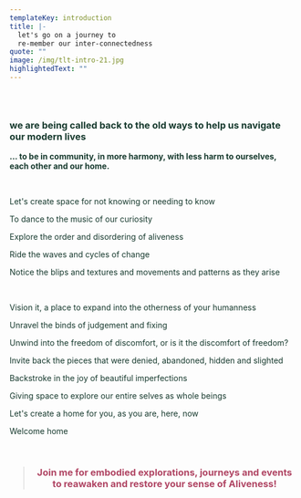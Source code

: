 ```yaml
---
templateKey: introduction
title: |-
  let's go on a journey to 
  re-member our inter-connectedness
quote: ""
image: /img/tlt-intro-21.jpg
highlightedText: ""
---
```

<h3>&nbsp;</h3>
<h3><span style="color: rgb(23, 58, 46);">we are being called back to the old ways to help us navigate our modern lives</span></h3>
<p><strong><span style="color: rgb(23, 58, 46);">... to be in community, in more harmony, with less harm to ourselves, each other and our home.</span></strong></p>
<p>&nbsp;</p>
<p><span style="color: rgb(23, 58, 46);">Let's create space for not knowing or needing to know</span></p>
<p><span style="color: rgb(23, 58, 46);">To dance to the music of our curiosity</span></p>
<p><span style="color: rgb(23, 58, 46);">Explore the order and disordering of aliveness</span></p>
<p><span style="color: rgb(23, 58, 46);">Ride the waves and cycles of change</span></p>
<p><span style="color: rgb(23, 58, 46);">Notice the blips and textures and movements and patterns as they arise&nbsp;</span></p>
<p>&nbsp;</p>
<p><span style="color: rgb(23, 58, 46);">Vision it, a place to expand into the otherness of your humanness</span></p>
<p><span style="color: rgb(23, 58, 46);">Unravel the binds of judgement and fixing</span></p>
<p><span style="color: rgb(23, 58, 46);">Unwind into the freedom of discomfort, or is it the discomfort of freedom?</span></p>
<p><span style="color: rgb(23, 58, 46);">Invite back the pieces that were denied, abandoned, hidden and slighted</span></p>
<p><span style="color: rgb(23, 58, 46);">Backstroke in the joy of beautiful imperfections</span></p>
<p><span style="color: rgb(23, 58, 46);">Giving space to explore our entire selves as whole beings</span></p>
<p><span style="color: rgb(23, 58, 46);">Let's create a home for you, as you are, here, now</span></p>
<p><span style="color: rgb(23, 58, 46);">Welcome home</span></p>
<p>&nbsp;</p>
<blockquote>
<h3 style="text-align: center;"><span style="color: rgb(176, 70, 100);"><strong>Join me for embodied explorations, journeys and events </strong></span><span style="color: rgb(176, 70, 100);"><strong>to reawaken and restore your sense of Aliveness!</strong></span></h3>
</blockquote>